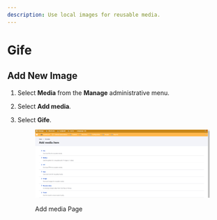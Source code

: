 ```yaml
---
description: Use local images for reusable media.
---
```


# Gife

## Add New Image

1. Select **Media** from the **Manage** administrative menu.
2. Select **Add media**_._
3.  Select **Gife**.

    <figure><img src="../../../.gitbook/assets/image (106).png" alt=""><figcaption><p>Add media Page</p></figcaption></figure>
